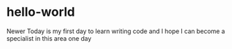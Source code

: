 # hello-world
Newer
Today is my first day to learn writing code and I hope I can become a specialist in this area one day
